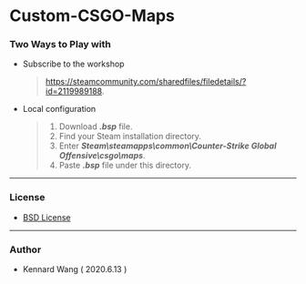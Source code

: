# Custom-CSGO-Maps

### Two Ways to Play with
+ Subscribe to the workshop

  > https://steamcommunity.com/sharedfiles/filedetails/?id=2119989188.

+ Local configuration

  > 1. Download ***.bsp*** file.  
  > 2. Find your Steam installation directory.  
  > 3. Enter ***Steam\steamapps\common\Counter-Strike Global Offensive\csgo\maps***.  
  > 4. Paste ***.bsp*** file under this directory.
  
------

### License  
+ [BSD License](https://github.com/KennardWang/Custom-CSGO-Maps/blob/main/LICENSE)

------

### Author
+ Kennard Wang ( 2020.6.13 )
